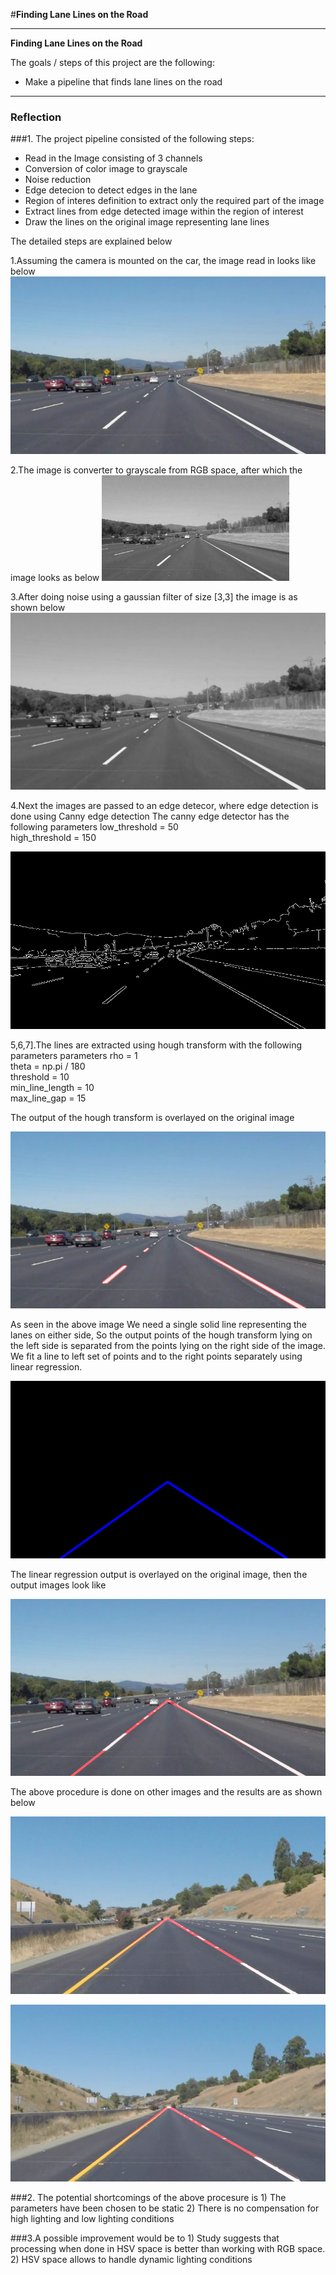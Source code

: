 #**Finding Lane Lines on the Road** 

---

**Finding Lane Lines on the Road**

The goals / steps of this project are the following:
* Make a pipeline that finds lane lines on the road


[//]: # (Image References)

[image1]: ./examples/grayscale.jpg "Grayscale"
[image2]: ./examples/solidWhiteCurve.jpg "Solid white curve"
[image3]: ./examples/grayscale.jpg "Grayscale"
[image4]: ./examples/solidWhiteCurve_gaussian.jpg "Solid white curve gaussian blurred"
[image5]: ./examples/solidWhiteCurve_canny.jpg "Solid white curve canny edge detection"
[image6]: ./examples/solidWhiteCurve_output.jpg "Solid white curve output"
[image7]: ./examples/2_lines_line_output.jpg "2 lines output"
[image8]: ./examples/solidWhiteCurve_liner_regression_output.jpg "linear regression output"
[image9]: ./examples/solidYellowCurve2_liner_regression_output.jpg "Linear regression 2"
[image10]: ./examples/whiteCarLaneSwitch_liner_regression_output.jpg "Linear regression"



---

### Reflection

###1. The project pipeline consisted of the following steps:
* Read in the Image consisting of 3 channels
* Conversion of color image to grayscale
* Noise reduction 
* Edge detecion to detect edges in the lane
* Region of interes definition to extract only the required part of the image
* Extract lines from edge detected image within the region of interest
* Draw the lines on the original image representing lane lines
      
The detailed steps are explained below 

1.Assuming the camera is mounted on the car, the image read in looks like below
![alt_text][image2]



2.The image is converter to grayscale from RGB space, after which the image looks as below
![alt_text][image1]



3.After doing noise using a gaussian filter of size [3,3] the image is as shown below
![alt_text][image4]



4.Next the images are passed to an edge detecor, where edge detection is done using Canny edge detection
The canny edge detector has the following parameters
low_threshold = 50                                            
high_threshold = 150

![alt_text][image5]

5,6,7].The lines are extracted using hough transform with the following parameters parameters
rho = 1                                                       
theta = np.pi / 180                                           
threshold = 10                                                
min_line_length = 10                                         
max_line_gap = 15

The output of the hough transform is overlayed on the original image 

![alt_text][image6]

As seen in the above image We need a single solid line representing the lanes on either side, So the output points of the hough transform lying on the left side is separated from the points lying on the right side of the image. We fit a line to left set of points and to the right points separately using linear regression.

![alt_text][image7]

The linear regression output is overlayed on the original image, then the output images look like 

![alt_text][image8]

The above procedure is done on other images and the results are as shown below

![alt_text][image9]

![alt_text][image10]


###2. The potential shortcomings of the above procesure is 
    1) The parameters have been chosen to be static
    2) There is no compensation for high lighting and low lighting conditions


###3.A possible improvement would be to 
    1) Study suggests that processing when done in HSV space is better than working with RGB space.
    2) HSV space allows to handle dynamic lighting conditions
    

